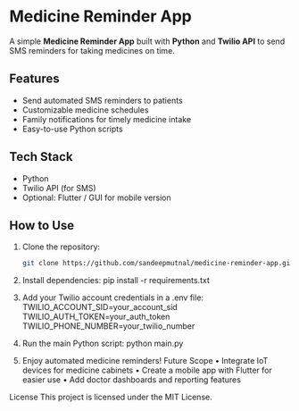 # Medicine Reminder App

A simple **Medicine Reminder App** built with **Python** and **Twilio API** to send SMS reminders for taking medicines on time.

## Features

- Send automated SMS reminders to patients
- Customizable medicine schedules
- Family notifications for timely medicine intake
- Easy-to-use Python scripts

## Tech Stack

- Python
- Twilio API (for SMS)
- Optional: Flutter / GUI for mobile version

## How to Use

1. Clone the repository:
   ```bash
   git clone https://github.com/sandeepmutnal/medicine-reminder-app.git

2.	Install dependencies:
 	pip install -r requirements.txt

4.	Add your Twilio account credentials in a .env file:
 	TWILIO_ACCOUNT_SID=your_account_sid
  TWILIO_AUTH_TOKEN=your_auth_token
  TWILIO_PHONE_NUMBER=your_twilio_number

6.	Run the main Python script:
 	python main.py

8.	Enjoy automated medicine reminders!
Future Scope
•	Integrate IoT devices for medicine cabinets
•	Create a mobile app with Flutter for easier use
•	Add doctor dashboards and reporting features

License
This project is licensed under the MIT License.
